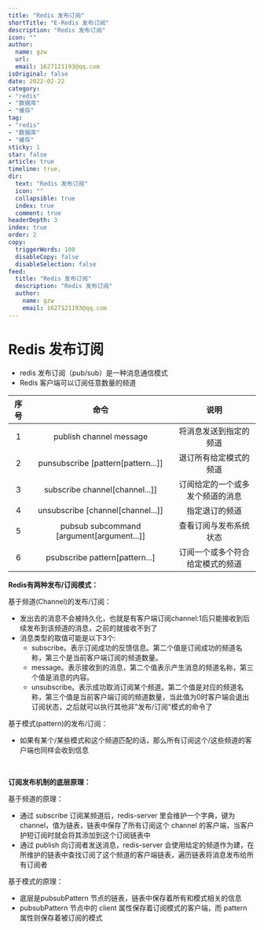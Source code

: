 ```yaml
---
title: "Redis 发布订阅"
shortTitle: "E-Redis 发布订阅"
description: "Redis 发布订阅"
icon: ""
author: 
  name: gzw
  url: 
  email: 1627121193@qq.com
isOriginal: false
date: 2022-02-22
category: 
- "redis"
- "数据库"
- "缓存"
tag:
- "redis"
- "数据库"
- "缓存"
sticky: 1
star: false
article: true
timeline: true,
dir:
  text: "Redis 发布订阅"
  icon: ""
  collapsible: true
  index: true
  comment: true
headerDepth: 3
index: true
order: 2
copy:
  triggerWords: 100
  disableCopy: false
  disableSelection: false
feed:
  title: "Redis 发布订阅"
  description: "Redis 发布订阅"
  author:
    name: gzw
    email: 1627121193@qq.com
---
```






# Redis 发布订阅

- redis 发布订阅（pub/sub）是一种消息通信模式
- Redis 客户端可以订阅任意数量的频道

| 序号 |                   命令                    |               说明               |
| :--: | :---------------------------------------: | :------------------------------: |
|  1   |          publish channel message          |      将消息发送到指定的频道      |
|  2   |    punsubscribe [pattern[pattern...]]     |      退订所有给定模式的频道      |
|  3   |      subscribe channel[channel...]]       | 订阅给定的一个或多发个频道的消息 |
|  4   |     unsubscribe [channel[channel...]]     |          指定退订的频道          |
|  5   | pubsub subcommand [argument[argument...]] |      查看订阅与发布系统状态      |
|  6   |      psubscribe pattern[pattern...]       | 订阅一个或多个符合给定模式的频道 |

**Redis有两种发布/订阅模式：**

基于频道(Channel)的发布/订阅：

- 发出去的消息不会被持久化，也就是有客户端订阅channel:1后只能接收到后续发布到该频道的消息，之前的就接收不到了
- 消息类型的取值可能是以下3个:
  - subscribe。表示订阅成功的反馈信息。第二个值是订阅成功的频道名称，第三个是当前客户端订阅的频道数量。
  - message。表示接收到的消息，第二个值表示产生消息的频道名称，第三个值是消息的内容。
  - unsubscribe。表示成功取消订阅某个频道。第二个值是对应的频道名称，第三个值是当前客户端订阅的频道数量，当此值为0时客户端会退出订阅状态，之后就可以执行其他非"发布/订阅"模式的命令了

基于模式(pattern)的发布/订阅：

- 如果有某个/某些模式和这个频道匹配的话，那么所有订阅这个/这些频道的客户端也同样会收到信息

<br/>

**订阅发布机制的底层原理：**

基于频道的原理：

- 通过 subscribe 订阅某频道后，redis-server 里会维护一个字典，键为 channel，值为链表，链表中保存了所有订阅这个 channel 的客户端，当客户护短订阅时就会将其添加到这个订阅链表中
- 通过 publish 向订阅者发送消息，redis-server 会使用给定的频道作为建，在所维护的链表中查找订阅了这个频道的客户端链表，遍历链表将消息发布给所有订阅者

基于模式的原理：

- 底层是pubsubPattern 节点的链表，链表中保存着所有和模式相关的信息
- pubsubPattern 节点中的 client 属性保存着订阅模式的客户端，而 pattern 属性则保存着被订阅的模式